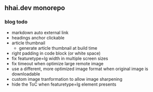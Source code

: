 ## hhai.dev monorepo

### blog todo

- markdown auto external link
- headings anchor clickable
- article thumbnail
    - generate article thumbnail at build time
- right padding in code block (or white space)
- fix featuretype=lg width in multiple screen sizes
- fix timeout when optimize large remote image
- use a different, more optimized image format when original image is downloadable
- custom image tranformation to allow image sharpening
- hide the ToC when featuretype=lg element presents